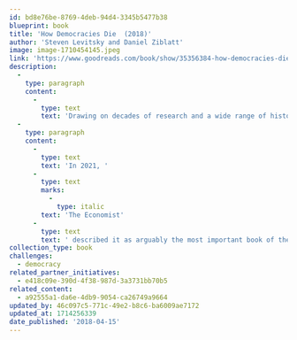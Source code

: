 ```yaml
---
id: bd8e76be-8769-4deb-94d4-3345b5477b38
blueprint: book
title: 'How Democracies Die  (2018)'
author: 'Steven Levitsky and Daniel Ziblatt'
image: image-1710454145.jpeg
link: 'https://www.goodreads.com/book/show/35356384-how-democracies-die?from_search=true&from_srp=true&qid=bTpHyDSxhS&rank=1'
description:
  -
    type: paragraph
    content:
      -
        type: text
        text: 'Drawing on decades of research and a wide range of historical and global examples, from 1930s Europe to contemporary Hungary, Turkey, and Venezuela, to the American South during Jim Crow, Levitsky and Ziblatt show how democracies die -- and how ours can be saved.'
  -
    type: paragraph
    content:
      -
        type: text
        text: 'In 2021, '
      -
        type: text
        marks:
          -
            type: italic
        text: 'The Economist'
      -
        type: text
        text: ' described it as arguably the most important book of the Trump era.'
collection_type: book
challenges:
  - democracy
related_partner_initiatives:
  - e418c09e-390d-4f38-987d-3a3731bb70b5
related_content:
  - a92555a1-da6e-4db9-9054-ca26749a9664
updated_by: 46c097c5-771c-49e2-b8c6-ba6009ae7172
updated_at: 1714256339
date_published: '2018-04-15'
---
```

